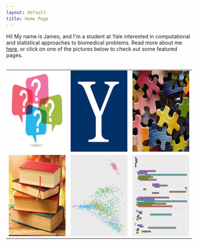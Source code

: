 ```yaml
---
layout: default
title: Home Page
---
```


Hi! My name is James, and I'm a student at Yale interested in computational and statistical approaches to biomedical problems. Read more about me <a href="/about">here</a>, or click on one of the pictures below to check out some featured pages. 
<br><br>

<table class="wide">
<tr>
  <td class="left">
    <a href="/archives/2017/08/28/probability-problems">
        <img src="/img/questions.png" alt="36 Questions" title="36 Questions" style="width:220px;height:220px;">
    </a>
  </td>
  <td class="center">
    <a href="/archives/2018/01/05/yale-courses">
        <img src="/img/yale.jpg" alt="Yale Courses" title="Yale Courses" style="width:220px;height:220px;">
    </a>
  </td>
  <td class="right">
    <a href="/archives/2017/08/28/logic-puzzles">
        <img src="/img/puzzles.jpg" alt="Logic Problems" title="Logic Problems" style="width:220px;height:220px;">
    </a>
  </td>
</tr>
<tr>
  <td class="left">
    <a href="/archives/2017/08/23/favorite-papers">
        <img src="/img/books.jpg" alt="Favorite Papers" title="Favorite Papers" style="width:220px;height:220px;">
    </a>
  </td>
  <td class="center">
    <a href="/archives/2017/08/23/gerstein-lab">
        <img src="/img/ercc.jpg" alt="ERCC RNA-Seq Visualization Tool" title="ERCC RNA-Seq Visualization Tool" style="width:220px;height:220px;">
    </a>
  </td>
  <td class="right">
    <a href="/archives/2017/08/23/zak-lab">
        <img src="/img/acmg.jpg" alt="Penetrance of ACMG-59 Cardiac Phenotypes" title="Penetrance of ACMG-59 Cardiac Phenotypes" style="width:220px;height:220px;">
    </a>
  </td>

</tr>
</table>